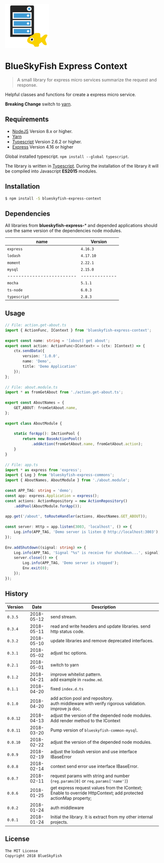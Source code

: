 
![BlueSkyFish Express Context](logo.png)

# BlueSkyFish Express Context

> A small library for express micro services summarize the request and response.

Helpful classes and functions for create a express micro service.

**Breaking Change** switch to [yarn][yarn].


## Requirements

* [NodeJS][nodejs] Version 8.x or higher.
* [Yarn][yarn]
* [Typescript][typescript] Version 2.6.2 or higher.
* [Express][express] Version 4.16 or higher

Global installed typescript. `npm install --global typescript`.

The library is written in [Typescript][typescript]. During the installation of the library it will be compiled into Javascript **ES2015** modules.


## Installation


```bash
$ npm install -S blueskyfish-express-context
```

## Dependencies

All libraries from **blueskyfish-express-*** and depended applications should use the same version of the dependencies node modules.

| name                    | Version
|-------------------------|-------------
| `express`               | `4.16.3`
| `lodash`                | `4.17.10`
| `moment`                | `2.22.1`
| `mysql`                 | `2.15.0`
|-------------------------|-------------
| `mocha`                 | `5.1.1`
| `ts-node`               | `6.0.3`
| `typescript`            | `2.8.3`

## Usage

```typescript
// File: action.get-about.ts
import { ActionFunc, IContext } from 'blueskyfish-express-context';

export const name: string = '[about] get about';
export const action: ActionFunc<IContext> = (ctx: IContext) => {
	ctx.sendData({
		version: '1.0.0',
		name: 'Demo',
		title: 'Demo Application'
	});
};

// File: about.module.ts
import * as fromGetAbout from './action.get-about.ts';

export const AboutNames = {
	GET_ABOUT: fromGetAbout.name,
};

export class AboutModule {
	
	static forApp(): IActionPool {
		return new BaseActionPool()
			.addAction(fromGetAbout.name, fromGetAbout.action);
	}
}

// File: app.ts
import * as express from 'express';
import { Log } from 'blueskyfish-express-commons';
import { AboutNames, AboutModule } from './about.module';

const APP_TAG: string = 'demo';
const app: express.Application = express();
const actions: ActionRepository = new ActionRepository()
	.addPool(AboutModule.forApp());

app.get('/about', toRouteHandler(actions, AboutNames.GET_ABOUT));

const server: Http = app.listen(3003, 'localhost', () => {
	Log.info(APP_TAG, 'Demo server is listen @ http://localhost:3003');
});

Env.addShutdown((signal: string) => {
	Log.info(APP_TAG, 'Signal "%s" is receive for shutdown...', signal);
	server.close(() => {
		Log.info(APP_TAG, 'Demo server is stopped');
		Env.exit(0);
	});
});
```


## History

| Version    | Date       | Description
|------------|:----------:|--------------------------------------------
| `0.3.5`    | 2018-05-12 | send stream.
| `0.3.4`    | 2018-05-11 | read and write headers and update libraries. send http status code.
| `0.3.2`    | 2018-05-10 | update libraries and remove deprecated interfaces.
| `0.3.1`    | 2018-05-02 | adjust tsc options.
| `0.2.1`    | 2018-05-01 | switch to yarn
| `0.1.2`    | 2018-04-21 | improve whitelist pattern.<br>add example in `readme.md`.
| `0.1.1`    | 2018-04-20 | fixed `index.d.ts`
| `0.1.0`    | 2018-04-20 | add action pool and repository.<br>auth middleware with verify rigorous validation.<br>improve js doc.
| `0.0.12`   | 2018-04-13 | adjust the version of the depended node modules.<br>Add render method to the IContext
| `0.0.11`   | 2018-03-20 | Pump version of `blueskyfish-common-mysql`.
| `0.0.10`   | 2018-02-22 | adjust the version of the depended node modules.
| `0.0.9`    | 2018-02-19 | adjust the lodash version and use interface IBaseError
| `0.0.8`    | 2018-02-14 | context send error use interface IBaseError.
| `0.0.7`    | 2018-02-11 | request params with string and number (`reg.params[0]` or `req.params['name']`)
| `0.0.6`    | 2018-01-25 | get express request values from the IContext; Enable to override HttpContext; add protected actionMap property;
| `0.0.2`    | 2018-01-24 | auth middleware
| `0.0.1`    | 2018-01-24 | Initial the library. It is extract from my other internal projects.


## License

```text
The MIT License
Copyright 2018 BlueSkyFish
```

[nodejs]: https://nodejs.org/en/
[typescript]: https://www.typescriptlang.org/
[express]: https://expressjs.com/
[yarn]: https://yarnpkg.com/
